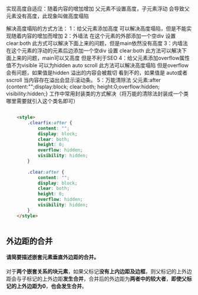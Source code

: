实现高度自适应：随着内容的增加增加
父元素不设置高度，子元素浮动 会导致父元素没有高度，此现象叫做高度塌陷

解决高度塌陷的方式方法：
        1：给父元素添加高度  可以解决高度塌陷，但是不能实现随着内容的增加而增加
        2：外墙法  在这个元素的外部添加一个空div 设置 clear:both  此方式可以解决下面上来的问题，但是main依然没有高度
        3：内墙法  在这个元素的浮动的元素后边添加一个空div 设置 clear:both 此方法可以解决下面上来的问题，main可以又高度 但是不利于SEO
        4：给父元素添加overflow属性 值不为visible  可以为hidden auto scroll  此方法可以解决高度塌陷 但是overflow会有问题，如果值是hidden  溢出的内容会被裁切 看到不的，如果值是 auto或者 sscroll 当内容存在溢出会显示滚动条。
        5：万能清除法
            父元素:after {content:"";display:block; clear:both; height:0;overflow:hidden; visibility:hidden;}
        工作中常用封装类的方式解决（将万能的清除法封装成一个类 哪里需要就引入这个类名即可）

```html

	<style>
        .clearfix:after {
            content: "";
            display: block;
            clear: both;
            height: 0;
            overflow: hidden;
            visibility: hidden;
        }
        
        .clear:after {
            content: "";
            display: block;
            clear: both;
            height: 0;
            overflow: hidden;
            visibility: hidden;
        }
    </style>
	
```


## 外边距的合并
#### 请简要描述嵌套元素垂直外边距的合并。
对于**两个嵌套关系的块元素**，如果父标记**没有上内边距及边框**，则父标记的上外边距会与子标记的上外边距**发生合并**，合并后的外边距为**两者中的较大者**，**即使父标记的上外边距为0**，**也会发生合并**。